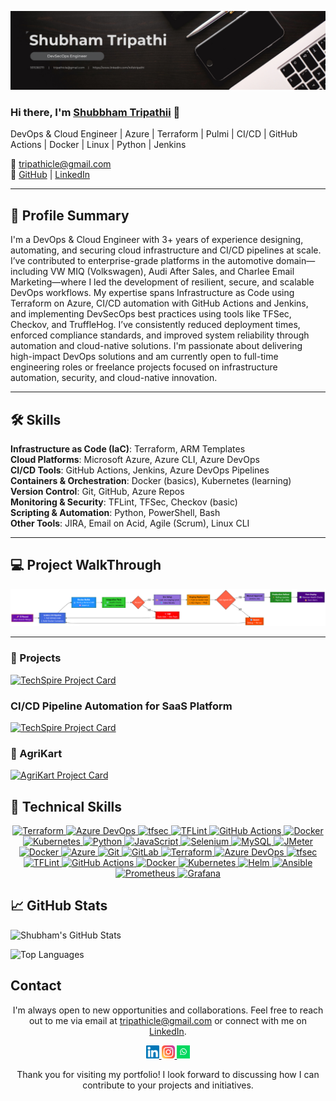 
<p align="center">
  <img src="https://github.com/tripathicle/tripathicle/blob/main/DevSecOps%20Personal%20Profile%20Linkedin%20Banner.png" />
</p>
<h3 align="left" class="heading-element" dir="auto">Hi there, I'm <a href="www.linkedin.com/in/tstripathi" rel="nofollow">Shubbham Tripathii</a> 👋</h3>
DevOps & Cloud Engineer | Azure | Terraform | Pulmi | CI/CD | GitHub Actions | Docker | Linux | Python | Jenkins

📧 tripathicle@gmail.com  
🔗 [GitHub](https://github.com/tripathicle) | [LinkedIn](https://www.linkedin.com/in/tstripathi)

---

## 💼 Profile Summary  
I'm a DevOps & Cloud Engineer with 3+ years of experience designing, automating, and securing cloud infrastructure and CI/CD pipelines at scale. I’ve contributed to enterprise-grade platforms in the automotive domain—including VW MIQ (Volkswagen), Audi After Sales, and Charlee Email Marketing—where I led the development of resilient, secure, and scalable DevOps workflows.
My expertise spans Infrastructure as Code using Terraform on Azure, CI/CD automation with GitHub Actions and Jenkins, and implementing DevSecOps best practices using tools like TFSec, Checkov, and TruffleHog. I’ve consistently reduced deployment times, enforced compliance standards, and improved system reliability through automation and cloud-native solutions.
I'm passionate about delivering high-impact DevOps solutions and am currently open to full-time engineering roles or freelance projects focused on infrastructure automation, security, and cloud-native innovation.

---
## 🛠️ Skills  
**Infrastructure as Code (IaC)**: Terraform, ARM Templates  
**Cloud Platforms**: Microsoft Azure, Azure CLI, Azure DevOps  
**CI/CD Tools**: GitHub Actions, Jenkins, Azure DevOps Pipelines  
**Containers & Orchestration**: Docker (basics), Kubernetes (learning)  
**Version Control**: Git, GitHub, Azure Repos  
**Monitoring & Security**: TFLint, TFSec, Checkov (basic)  
**Scripting & Automation**: Python, PowerShell, Bash  
**Other Tools**: JIRA, Email on Acid, Agile (Scrum), Linux CLI  

---
  
<h2 class="heading-element" dir="auto">💻 Project WalkThrough</h2>
  <img src="https://github.com/tripathicle/tripathicle/blob/main/Devops_project_flowchart.png" />
  
---

<!-- 🌐 TechSpire Project -->
<h3 align="left">🚀 Projects </h3>
<a href="https://github.com/tripathicle/TechSpire" target="_blank">
  <img src="https://github-readme-stats.vercel.app/api/pin/?username=tripathicle&repo=TechSpire" alt="TechSpire Project Card" style="max-width: 100%;">
</a>
<!-- TechSpire -->
<h3 align="left"> CI/CD Pipeline Automation for SaaS Platform </h3>
<a href="https://github.com/tripathicle/TechSpire" target="_blank">
  <img src="https://github-readme-stats.vercel.app/api/pin/?username=tripathicle&repo=TechSpire" alt="TechSpire Project Card" style="max-width: 100%;">
</a>

<!-- 🌾 AgriKart Project -->
<h3 align="left">🛒 AgriKart</h3>
<a href="https://github.com/tripathicle/Agrikart" target="_blank">
  <img src="https://github-readme-stats.vercel.app/api/pin/?username=tripathicle&repo=Agrikart" alt="AgriKart Project Card" style="max-width: 100%;">
</a>

<h2 class="heading-element" dir="auto">💼 Technical Skills</h2>


<p align="center" dir="auto">
  <a target="_blank" rel="noopener noreferrer nofollow" href="https://img.shields.io/badge/Terraform-623CE4?style=for-the-badge&logo=terraform&logoColor=white">
  <img src="https://img.shields.io/badge/Terraform-623CE4?style=for-the-badge&logo=terraform&logoColor=white" alt="Terraform">
</a>
<a target="_blank" rel="noopener noreferrer nofollow" href="https://img.shields.io/badge/Azure%20DevOps-0078D7?style=for-the-badge&logo=azuredevops&logoColor=white">
  <img src="https://img.shields.io/badge/Azure%20DevOps-0078D7?style=for-the-badge&logo=azuredevops&logoColor=white" alt="Azure DevOps">
</a>
<a target="_blank" rel="noopener noreferrer nofollow" href="https://img.shields.io/badge/tfsec-CE2B37?style=for-the-badge&logo=tfsec&logoColor=white">
  <img src="https://img.shields.io/badge/tfsec-CE2B37?style=for-the-badge&logo=tfsec&logoColor=white" alt="tfsec">
</a>
<a target="_blank" rel="noopener noreferrer nofollow" href="https://img.shields.io/badge/TFLint-0089D6?style=for-the-badge&logo=terraform&logoColor=white">
  <img src="https://img.shields.io/badge/TFLint-0089D6?style=for-the-badge&logo=terraform&logoColor=white" alt="TFLint">
</a>
<a target="_blank" rel="noopener noreferrer nofollow" href="https://img.shields.io/badge/GitHub%20Actions-2088FF?style=for-the-badge&logo=githubactions&logoColor=white">
  <img src="https://img.shields.io/badge/GitHub%20Actions-2088FF?style=for-the-badge&logo=githubactions&logoColor=white" alt="GitHub Actions">
</a>
<a target="_blank" rel="noopener noreferrer nofollow" href="https://img.shields.io/badge/Docker-2496ED?style=for-the-badge&logo=docker&logoColor=white">
  <img src="https://img.shields.io/badge/Docker-2496ED?style=for-the-badge&logo=docker&logoColor=white" alt="Docker">
</a>
<a target="_blank" rel="noopener noreferrer nofollow" href="https://img.shields.io/badge/Kubernetes-326CE5?style=for-the-badge&logo=kubernetes&logoColor=white">
  <img src="https://img.shields.io/badge/Kubernetes-326CE5?style=for-the-badge&logo=kubernetes&logoColor=white" alt="Kubernetes">
</a>
  <a target="_blank" rel="noopener noreferrer nofollow" href="https://img.shields.io/badge/Python-3776AB?style=for-the-badge&logo=python&logoColor=white">
    <img src="https://img.shields.io/badge/Python-3776AB?style=for-the-badge&logo=python&logoColor=white" alt="Python">
  </a>
  <a target="_blank" rel="noopener noreferrer nofollow" href="https://img.shields.io/badge/JavaScript-F7DF1E?style=for-the-badge&logo=javascript&logoColor=black">
    <img src="https://img.shields.io/badge/JavaScript-F7DF1E?style=for-the-badge&logo=javascript&logoColor=black" alt="JavaScript">
  </a>
  <a target="_blank" rel="noopener noreferrer nofollow" href="https://img.shields.io/badge/Selenium-43B02A?style=for-the-badge&logo=selenium&logoColor=white">
    <img src="https://img.shields.io/badge/Selenium-43B02A?style=for-the-badge&logo=selenium&logoColor=white" alt="Selenium">
  </a>
  <a target="_blank" rel="noopener noreferrer nofollow" href="https://img.shields.io/badge/MySQL-4479A1?style=for-the-badge&logo=mysql&logoColor=white">
    <img src="https://img.shields.io/badge/MySQL-4479A1?style=for-the-badge&logo=mysql&logoColor=white" alt="MySQL">
  </a>
  <a target="_blank" rel="noopener noreferrer nofollow" href="https://img.shields.io/badge/JMeter-D22128?style=for-the-badge&logo=apache-jmeter&logoColor=white">
    <img src="https://img.shields.io/badge/JMeter-D22128?style=for-the-badge&logo=apache-jmeter&logoColor=white" alt="JMeter">
  </a>
  <a target="_blank" rel="noopener noreferrer nofollow" href="https://img.shields.io/badge/Docker-2496ED?style=for-the-badge&logo=docker&logoColor=white">
    <img src="https://img.shields.io/badge/Docker-2496ED?style=for-the-badge&logo=docker&logoColor=white" alt="Docker">
  </a>
  <a target="_blank" rel="noopener noreferrer nofollow" href="https://img.shields.io/badge/Azure-0089D6?style=for-the-badge&logo=microsoft-azure&logoColor=white">
    <img src="https://img.shields.io/badge/Azure-0089D6?style=for-the-badge&logo=microsoft-azure&logoColor=white" alt="Azure">
  </a>
  <a target="_blank" rel="noopener noreferrer nofollow" href="https://img.shields.io/badge/Git-F05032?style=for-the-badge&logo=git&logoColor=white">
    <img src="https://img.shields.io/badge/Git-F05032?style=for-the-badge&logo=git&logoColor=white" alt="Git">
  </a>
  <a target="_blank" rel="noopener noreferrer nofollow" href="https://img.shields.io/badge/GitLab-FCA121?style=for-the-badge&logo=gitlab&logoColor=white">
    <img src="https://img.shields.io/badge/GitLab-FCA121?style=for-the-badge&logo=gitlab&logoColor=white" alt="GitLab">
    <!-- DevOps & Cloud Tools Badges -->

<a target="_blank" rel="noopener noreferrer nofollow" href="https://img.shields.io/badge/Terraform-623CE4?style=for-the-badge&logo=terraform&logoColor=white">
  <img src="https://img.shields.io/badge/Terraform-623CE4?style=for-the-badge&logo=terraform&logoColor=white" alt="Terraform">
</a>
<a target="_blank" rel="noopener noreferrer nofollow" href="https://img.shields.io/badge/Azure%20DevOps-0078D7?style=for-the-badge&logo=azuredevops&logoColor=white">
  <img src="https://img.shields.io/badge/Azure%20DevOps-0078D7?style=for-the-badge&logo=azuredevops&logoColor=white" alt="Azure DevOps">
</a>
<a target="_blank" rel="noopener noreferrer nofollow" href="https://img.shields.io/badge/tfsec-CE2B37?style=for-the-badge&logo=tfsec&logoColor=white">
  <img src="https://img.shields.io/badge/tfsec-CE2B37?style=for-the-badge&logo=tfsec&logoColor=white" alt="tfsec">
</a>
<a target="_blank" rel="noopener noreferrer nofollow" href="https://img.shields.io/badge/TFLint-0089D6?style=for-the-badge&logo=terraform&logoColor=white">
  <img src="https://img.shields.io/badge/TFLint-0089D6?style=for-the-badge&logo=terraform&logoColor=white" alt="TFLint">
</a>
<a target="_blank" rel="noopener noreferrer nofollow" href="https://img.shields.io/badge/GitHub%20Actions-2088FF?style=for-the-badge&logo=githubactions&logoColor=white">
  <img src="https://img.shields.io/badge/GitHub%20Actions-2088FF?style=for-the-badge&logo=githubactions&logoColor=white" alt="GitHub Actions">
</a>
<a target="_blank" rel="noopener noreferrer nofollow" href="https://img.shields.io/badge/Docker-2496ED?style=for-the-badge&logo=docker&logoColor=white">
  <img src="https://img.shields.io/badge/Docker-2496ED?style=for-the-badge&logo=docker&logoColor=white" alt="Docker">
</a>
<a target="_blank" rel="noopener noreferrer nofollow" href="https://img.shields.io/badge/Kubernetes-326CE5?style=for-the-badge&logo=kubernetes&logoColor=white">
  <img src="https://img.shields.io/badge/Kubernetes-326CE5?style=for-the-badge&logo=kubernetes&logoColor=white" alt="Kubernetes">
</a>
<a target="_blank" rel="noopener noreferrer nofollow" href="https://img.shields.io/badge/Helm-0F1689?style=for-the-badge&logo=helm&logoColor=white">
  <img src="https://img.shields.io/badge/Helm-0F1689?style=for-the-badge&logo=helm&logoColor=white" alt="Helm">
</a>
<a target="_blank" rel="noopener noreferrer nofollow" href="https://img.shields.io/badge/Ansible-EE0000?style=for-the-badge&logo=ansible&logoColor=white">
  <img src="https://img.shields.io/badge/Ansible-EE0000?style=for-the-badge&logo=ansible&logoColor=white" alt="Ansible">
</a>
<a target="_blank" rel="noopener noreferrer nofollow" href="https://img.shields.io/badge/Prometheus-E6522C?style=for-the-badge&logo=prometheus&logoColor=white">
  <img src="https://img.shields.io/badge/Prometheus-E6522C?style=for-the-badge&logo=prometheus&logoColor=white" alt="Prometheus">
</a>
<a target="_blank" rel="noopener noreferrer nofollow" href="https://img.shields.io/badge/Grafana-F46800?style=for-the-badge&logo=grafana&logoColor=white">
  <img src="https://img.shields.io/badge/Grafana-F46800?style=for-the-badge&logo=grafana&logoColor=white" alt="Grafana">
</a>

  </a>
</p>

<h2 class="heading-element" dir="auto">📈 GitHub Stats</h2>


<p align="left">
  <img src="https://github-readme-stats.vercel.app/api?username=Sktripathiinfo&show_icons=true&theme=default" alt="Shubham's GitHub Stats"/>
</p>

<p align="left">
  <img src="https://github-readme-stats.vercel.app/api/top-langs/?username=Sktripathiinfo&layout=compact&theme=default" alt="Top Languages"/>
</p>

<h2 align="left" class="heading-element" dir="auto">Contact</h2>
<p align="center" dir="auto">
  I'm always open to new opportunities and collaborations. Feel free to reach out to me via email at 
  <a href="mailto:tripathicle@gmail.com">tripathicle@gmail.com</a> or connect with me on 
  <a href="https://www.linkedin.com/in/tstripathi" rel="nofollow">LinkedIn</a>.
</p>
<p align="center">
  <p align="center" dir="auto">
  <a href="https://www.linkedin.com/in/tstripathi" rel="nofollow">
    <img src="https://github.com/tripathicle/tripathicle/blob/main/linkedin.svg" alt="Shubham Tripathi | LinkedIn" width="21px" style="max-width: 100%;">
  </a>
  <a href="https://www.instagram.com/tripathicle/" rel="nofollow">
    <img src="https://github.com/tripathicle/tripathicle/blob/main/instagram.svg" alt="tripathicle | Instagram" width="21px" style="max-width: 100%;">
  </a>
  <a href="https://api.whatsapp.com/send?phone=9648424090&text=Hello" rel="nofollow">
    <img src="https://github.com/tripathicle/tripathicle/blob/main/whatsapp.png" alt="Shubham Tripathi | Whatsapp" width="21px" style="max-width: 100%;">
  </a>
</p>
</p>
<p align="center" dir="auto">
  Thank you for visiting my portfolio! I look forward to discussing how I can contribute to your projects and initiatives.
</p>
